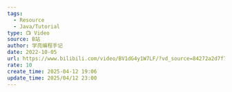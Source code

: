 ```yaml
---
tags:
  - Resource
  - Java/Tutorial
type: 📺 Video
source: B站
author: 学亮编程手记
date: 2022-10-05
url: https://www.bilibili.com/video/BV1dG4y1W7LF/?vd_source=84272a2d7f72158b38778819be5bc6ad
rate: 10
create_time: 2025-04-12 19:06
update_time: 2025/04/12 23:00
---
```

